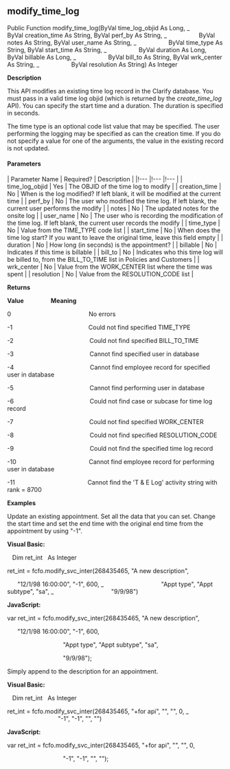 modify_time_log
-----------------

Public Function modify_time_log(ByVal time_log_objid As Long, _
                  ByVal creation_time As String, ByVal perf_by As String, _
                  ByVal notes As String, ByVal user_name As String, _
                  ByVal time_type As String, ByVal start_time As String, _
                  ByVal duration As Long, ByVal billable As Long, _
                  ByVal bill_to As String, ByVal wrk_center As String, _
                  ByVal resolution As String) As Integer

**Description**

This API modifies an existing time log record in the Clarify database. You must pass in a valid time log objid (which is returned by the _create_time_log_ API). You can specify the start time and a duration. The duration is specified in seconds. 

The time type is an optional code list value that may be specified. The user performing the logging may be specified as can the creation time. If you do not specify a value for one of the arguments, the value in the existing record is not updated.

#### Parameters

| Parameter Name | Required? | Description |
|!--- |!--- |!--- |
| time_log_objid | Yes | The OBJID of the time log to modify |
| creation_time | No | When is the log modified? If left blank, it will be modified at the current time |
| perf_by | No | The user who modified the time log. If left blank, the current user performs the modify |
| notes | No | The updated notes for the onsite log |
| user_name | No | The user who is recording the modification of the time log. If left blank, the current user records the modify |
| time_type | No | Value from the TIME_TYPE code list |
| start_time | No | When does the time log start? If you want to leave the original time, leave this field empty |
| duration | No | How long (in seconds) is the appointment? |
| billable | No | Indicates if this time is billable |
| bill_to | No | Indicates who this time log will be billed to, from the BILL_TO_TIME list in Policies and Customers |
| wrk_center | No | Value from the WORK_CENTER list where the time was spent |
| resolution | No | Value from the RESOLUTION_CODE list |

**Returns**

**Value**                **Meaning**

0                                              No errors

-1                                             Could not find specified TIME_TYPE

-2                                             Could not find specified BILL_TO_TIME

-3                                             Cannot find specified user in database

-4                                             Cannot find employee record for specified user in database

-5                                             Cannot find performing user in database

-6                                             Could not find case or subcase for time log record

-7                                             Could not find specified WORK_CENTER

-8                                             Could not find specified RESOLUTION_CODE

-9                                             Could not find the specified time log record

-10                                           Cannot find employee record for performing user in database

-11                                           Cannot find the 'T & E Log' activity string with rank = 8700

**Examples**

 Update an existing appointment. Set all the data that you can set. Change the start time and set the end time with the original end time from the appointment by using "-1".

**Visual Basic:**

   Dim ret_int   As Integer

ret_int = fcfo.modify_svc_inter(268435465, "A new description",

      "12/1/98 16:00:00", "-1", 600, _
                                 "Appt type", "Appt subtype", "sa", _
                                 "9/9/98")

**JavaScript:**

var ret_int = fcfo.modify_svc_inter(268435465, "A new description",

      "12/1/98 16:00:00", "-1", 600,

                                 "Appt type", "Appt subtype", "sa",

                                 "9/9/98");

 Simply append to the description for an appointment.

**Visual Basic:**

   Dim ret_int   As Integer

ret_int = fcfo.modify_svc_inter(268435465, "+for api", "", "", 0, _
                                 "-1", "-1", "", "")

**JavaScript:**

var ret_int = fcfo.modify_svc_inter(268435465, "+for api", "", "", 0,

                                 "-1", "-1", "", "");